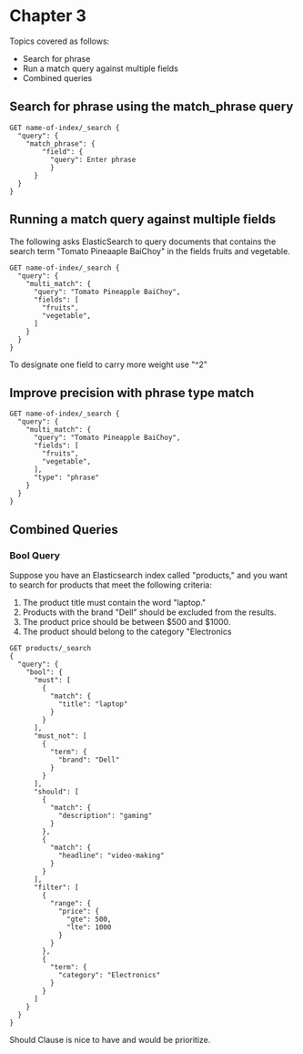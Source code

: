 # Chapter 3
Topics covered as follows:
- Search for phrase
- Run a match query against multiple fields
- Combined queries

## Search for phrase using the match_phrase query
```
GET name-of-index/_search {
  "query": {
    "match_phrase": {
        "field": {
          "query": Enter phrase
          }
      }
  }
}
```

## Running a match query against multiple fields
The following asks ElasticSearch to query documents that contains the search term "Tomato Pineaaple BaiChoy" in the fields fruits and vegetable. 
```
GET name-of-index/_search {
  "query": {
    "multi_match": {
      "query": "Tomato Pineapple BaiChoy",
      "fields": [
        "fruits",
        "vegetable",
      ]
    }
  }
}
```
To designate one field to carry more weight use "^2"

## Improve precision with phrase type match
```
GET name-of-index/_search {
  "query": {
    "multi_match": {
      "query": "Tomato Pineapple BaiChoy",
      "fields": [
        "fruits",
        "vegetable",
      ],
      "type": "phrase"
    }
  }
}
```
## Combined Queries
### Bool Query
Suppose you have an Elasticsearch index called "products," and you want to search for products that meet the following criteria:

1. The product title must contain the word "laptop."
2. Products with the brand "Dell" should be excluded from the results.
3. The product price should be between $500 and $1000.
4. The product should belong to the category "Electronics
```
GET products/_search
{
  "query": {
    "bool": {
      "must": [
        {
          "match": {
            "title": "laptop"
          }
        }
      ],
      "must_not": [
        {
          "term": {
            "brand": "Dell"
          }
        }
      ],
      "should": [
        {
          "match": {
            "description": "gaming"
          }
        },
        {  
          "match": {
            "headline": "video-making"
          }
        }
      ],
      "filter": [
        {
          "range": {
            "price": {
              "gte": 500,
              "lte": 1000
            }
          }
        },
        {
          "term": {
            "category": "Electronics"
          }
        }
      ]
    }
  }
}
```
Should Clause is nice to have and would be prioritize. 
